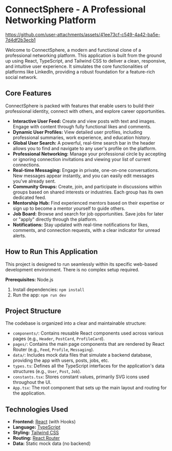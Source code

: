 
# ConnectSphere - A Professional Networking Platform



https://github.com/user-attachments/assets/41ee73cf-c549-4a42-ba5e-7d4df2b3ecb1




Welcome to ConnectSphere, a modern and functional clone of a professional networking platform. This application is built from the ground up using React, TypeScript, and Tailwind CSS to deliver a clean, responsive, and intuitive user experience. It simulates the core functionalities of platforms like LinkedIn, providing a robust foundation for a feature-rich social network.

## Core Features

ConnectSphere is packed with features that enable users to build their professional identity, connect with others, and explore career opportunities.

-   **Interactive User Feed:** Create and view posts with text and images. Engage with content through fully functional likes and comments.
-   **Dynamic User Profiles:** View detailed user profiles, including professional summaries, work experience, and education history.
-   **Global User Search:** A powerful, real-time search bar in the header allows you to find and navigate to any user's profile on the platform.
-   **Professional Networking:** Manage your professional circle by accepting or ignoring connection invitations and viewing your list of current connections.
-   **Real-time Messaging:** Engage in private, one-on-one conversations. New messages appear instantly, and you can easily edit messages you've already sent.
-   **Community Groups:** Create, join, and participate in discussions within groups based on shared interests or industries. Each group has its own dedicated feed.
-   **Mentorship Hub:** Find experienced mentors based on their expertise or sign up to become a mentor yourself to guide others.
-   **Job Board:** Browse and search for job opportunities. Save jobs for later or "apply" directly through the platform.
-   **Notifications:** Stay updated with real-time notifications for likes, comments, and connection requests, with a clear indicator for unread alerts.

## How to Run This Application

This project is designed to run seamlessly within its specific web-based development environment. There is no complex setup required.

**Prerequisites:**  Node.js

1. Install dependencies:
   `npm install`
2. Run the app:
   `npm run dev`

## Project Structure

The codebase is organized into a clear and maintainable structure:

-   `components/`: Contains reusable React components used across various pages (e.g., `Header`, `PostCard`, `ProfileCard`).
-   `pages/`: Contains the main page components that are rendered by React Router (e.g., `Feed`, `Profile`, `Messaging`).
-   `data/`: Includes mock data files that simulate a backend database, providing the app with users, posts, jobs, etc.
-   `types.ts`: Defines all the TypeScript interfaces for the application's data structures (e.g., `User`, `Post`, `Job`).
-   `constants.tsx`: Stores constant values, primarily SVG icons used throughout the UI.
-   `App.tsx`: The root component that sets up the main layout and routing for the application.

## Technologies Used

-   **Frontend:** [React](https://reactjs.org/) (with Hooks)
-   **Language:** [TypeScript](https://www.typescriptlang.org/)
-   **Styling:** [Tailwind CSS](https://tailwindcss.com/)
-   **Routing:** [React Router](https://reactrouter.com/)
-   **Data:** Static mock data (no backend)

